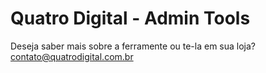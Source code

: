 # Quatro Digital - Admin Tools

Deseja saber mais sobre a ferramente ou te-la em sua loja? contato@quatrodigital.com.br